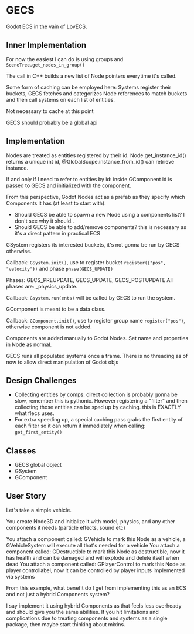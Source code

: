 # GECS

Godot ECS in the vain of LovECS.

## Inner Implementation

For now the easiest I can do is using groups and `SceneTree.get_nodes_in_group()`

The call in C++ builds a new list of Node pointers everytime it's called.

Some form of caching can be employed here: Systems register their buckets, GECS fetches and categorizes Node references
to match buckets and then call systems on each list of entities.

Not necessary to cache at this point

GECS should probably be a global api


## Implementation

Nodes are treated as entities registered by their id. Node.get_instance_id() returns a unique int id, @GlobalScope.instance_from_id() can retrieve instance.


If and only if I need to refer to entities by id: inside GComponent id is passed to GECS and initialized with the component.

From this perspective, Godot Nodes act as a prefab as they specify which Components it has (at least to start with).

* Should GECS be able to spawn a new Node using a components list? I don't see why it should..
* Should GECS be able to add/remove components? this is necessary as it's a direct pattern in practical ECS


GSystem registers its interested buckets, it's not gonna be run by GECS otherwise.

Callback: `GSystem.init()`, use to register bucket `register({"pos", "velocity"})` and phase `phase(GECS_UPDATE)` 

Phases: GECS_PREUPDATE, GECS_UPDATE, GECS_POSTUPDATE
All phases are: _physics_update.

Callback: `Gsystem.run(ents)` will be called by GECS to run the system.

GComponent is meant to be a data class.

Callback: `GComponent.init()`, use to register group name `register("pos")`, otherwise component is not added.

Components are added manually to Godot Nodes. Set name and properties in Node as normal.

GECS runs all populated systems once a frame. There is no threading as of now to allow direct manipulation of Godot objs

## Design Challenges

* Collecting entities by comps: direct collection is probably gonna be slow, remember this is pythonic. However registering a "filter" and then collecting those entities can be sped up by caching. this is EXACTLY what flecs uses.
* For extra speeding up, a special caching pass grabs the first entity of each filter so it can return it immediately when calling: `get_first_entity()`


## Classes

* GECS global object	
* GSystem
* GComponent

## User Story

Let's take a simple vehicle.

You create Node3D and initialize it with model, physics, and any other components it needs (particle effects, sound etc)

You attach a component called: GVehicle to mark this Node as a vehicle, a GVehicleSystem will execute all that's needed for a vehicle
You attach a component called: GDestructible to mark this Node as destructible, now it has health and can be damaged and will explode and delete itself when dead
You attach a component called: GPlayerControl to mark this Node as player controllabel, now it can be controlled by player inputs implemented via systems

From this example,  what benefit do I get from implementing this as an ECS and not just a hybrid Components system?

I say implement it using hybrid Components as that feels less overheady and should give you the same abilities. If you hit limitations and complications due to treating components and systems as a single package, then maybe start thinking about mixins.
